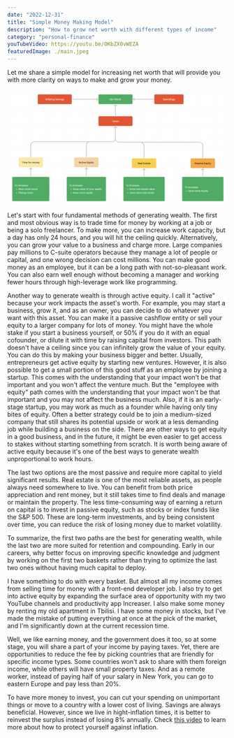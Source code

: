 ```yaml
---
date: "2022-12-31"
title: "Simple Money Making Model"
description: "How to grow net worth with different types of income"
category: "personal-finance"
youTubeVideo: https://youtu.be/OKbZX0vWEZA
featuredImage: ./main.jpeg
---
```


Let me share a simple model for increasing net worth that will provide you with more clarity on ways to make and grow your money.

![](./model.png)

Let's start with four fundamental methods of generating wealth. The first and most obvious way is to trade time for money by working at a job or being a solo freelancer. To make more, you can increase work capacity, but a day has only 24 hours, and you will hit the ceiling quickly. Alternatively, you can grow your value to a business and charge more. Large companies pay millions to C-suite operators because they manage a lot of people or capital, and one wrong decision can cost millions. You can make good money as an employee, but it can be a long path with not-so-pleasant work. You can also earn well enough without becoming a manager and working fewer hours through high-leverage work like programming.

Another way to generate wealth is through active equity. I call it "active" because your work impacts the asset's worth. For example, you may start a business, grow it, and as an owner, you can decide to do whatever you want with this asset. You can make it a passive cashflow entity or sell your equity to a larger company for lots of money. You might have the whole stake if you start a business yourself, or 50% if you do it with an equal cofounder, or dilute it with time by raising capital from investors. This path doesn't have a ceiling since you can infinitely grow the value of your equity. You can do this by making your business bigger and better. Usually, entrepreneurs get active equity by starting new ventures. However, it is also possible to get a small portion of this good stuff as an employee by joining a startup. This comes with the understanding that your impact won't be that important and you won't affect the venture much. But the "employee with equity" path comes with the understanding that your impact won't be that important and you may not affect the business much. Also, if it is an early-stage startup, you may work as much as a founder while having only tiny bites of equity. Often a better strategy could be to join a medium-sized company that still shares its potential upside or work at a less demanding job while building a business on the side. There are other ways to get equity in a good business, and in the future, it might be even easier to get access to stakes without starting something from scratch. It is worth being aware of active equity because it's one of the best ways to generate wealth unproportional to work hours.

The last two options are the most passive and require more capital to yield significant results. Real estate is one of the most reliable assets, as people always need somewhere to live. You can benefit from both price appreciation and rent money, but it still takes time to find deals and manage or maintain the property. The less time-consuming way of earning a return on capital is to invest in passive equity, such as stocks or index funds like the S&P 500. These are long-term investments, and by being consistent over time, you can reduce the risk of losing money due to market volatility.

To summarize, the first two paths are the best for generating wealth, while the last two are more suited for retention and compounding. Early in our careers, why better focus on improving specific knowledge and judgment by working on the first two baskets rather than trying to optimize the last two ones without having much capital to deploy.

I have something to do with every basket. But almost all my income comes from selling time for money with a front-end developer job. I also try to get into active equity by expanding the surface area of opportunity with my two YouTube channels and productivity app Increaser. I also make some money by renting my old apartment in Tbilisi. I have some money in stocks, but I've made the mistake of putting everything at once at the pick of the market, and I'm significantly down at the current recession time.

Well, we like earning money, and the government does it too, so at some stage, you will share a part of your income by paying taxes. Yet, there are opportunities to reduce the fee by picking countries that are friendly for specific income types. Some countries won't ask to share with them foreign income, while others will have small property taxes. And as a remote worker, instead of paying half of your salary in New York, you can go to eastern Europe and pay less than 20%.

To have more money to invest, you can cut your spending on unimportant things or move to a country with a lower cost of living. Savings are always beneficial. However, since we live in hight-inflation times, it is better to reinvest the surplus instead of losing 8% annually. Check [this video](https://youtu.be/_w5wrE_eN4o) to learn more about how to protect yourself against inflation.

